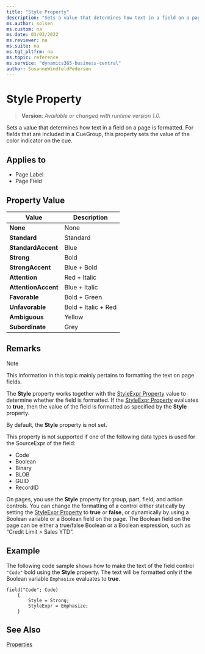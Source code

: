 ```yaml
---
title: "Style Property"
description: "Sets a value that determines how text in a field on a page is formatted."
ms.author: solsen
ms.custom: na
ms.date: 03/03/2022
ms.reviewer: na
ms.suite: na
ms.tgt_pltfrm: na
ms.topic: reference
ms.service: "dynamics365-business-central"
author: SusanneWindfeldPedersen
---
```

[//]: # (START>DO_NOT_EDIT)
[//]: # (IMPORTANT:Do not edit any of the content between here and the END>DO_NOT_EDIT.)
[//]: # (Any modifications should be made in the .xml files in the ModernDev repo.)
# Style Property
> **Version**: _Available or changed with runtime version 1.0._

Sets a value that determines how text in a field on a page is formatted. For fields that are included in a CueGroup, this property sets the value of the color indicator on the cue.

## Applies to
-   Page Label
-   Page Field

## Property Value

|Value|Description|
|-----------|---------------------------------------|
|**None**|None|
|**Standard**|Standard|
|**StandardAccent**|Blue|
|**Strong**|Bold|
|**StrongAccent**|Blue + Bold|
|**Attention**|Red + Italic|
|**AttentionAccent**|Blue + Italic|
|**Favorable**|Bold + Green|
|**Unfavorable**|Bold + Italic + Red|
|**Ambiguous**|Yellow|
|**Subordinate**|Grey|

[//]: # (IMPORTANT: END>DO_NOT_EDIT)


## Remarks  

> [!NOTE]  
> This information in this topic mainly pertains to formatting the text on page fields. <!-- For information about how to use the **Style** property for configuring Cues, see [How to: Set Up Colored Indicators on Cues by Using the Style and StyleExpr Property](devenv-How-to-Set-Up-Colored-Indicators-on-Cues-by-Using-the-Style-and-StyleExpr-Property.md).  -->

The **Style** property works together with the [StyleExpr Property](devenv-styleexpr-property.md) value to determine whether the field is formatted. If the [StyleExpr Property](devenv-styleexpr-property.md) evaluates to **true**, then the value of the field is formatted as specified by the **Style** property.  

By default, the **Style** property is not set.  

This property is not supported if one of the following data types is used for the SourceExpr of the field:  

- Code  
- Boolean  
- Binary  
- BLOB  
- GUID  
- RecordID  

On pages, you use the **Style** property for group, part, field, and action controls. You can change the formatting of a control either statically by setting the [StyleExpr Property](devenv-styleexpr-property.md) to **true** or **false**, or dynamically by using a Boolean variable or a Boolean field on the page. The Boolean field on the page can be either a true/false Boolean or a Boolean expression, such as “Credit Limit > Sales YTD”.  

## Example

The following code sample shows how to make the text of the field control `"Code"` bold using the **Style** property. The text will be formatted only if the Boolean variable `Emphasize` evaluates to **true**.

```AL
field("Code"; Code)
    {
        Style = Strong;
        StyleExpr = Emphasize;
    }
```

## See Also  
<!-- [How to: Style Field Text on a Page](../devenv-How-to-Style-Field-Text-on-a-Page.md)   -->
[Properties](devenv-properties.md)
